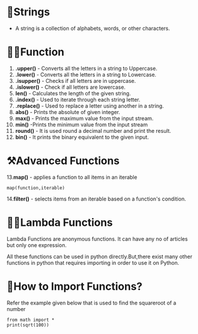 # 🧵Strings 
- A string is a collection of alphabets, words, or other characters.

# 👷🏿Function
  1. **.upper()** - Converts all the letters in a string to Uppercase.
  2. **.lower()** - Converts all the letters in a string to Lowercase.
  3. **.isupper()** - Checks if all letters are in uppercase.
  4. **.islower()** - Check if all letters are lowercase.
  5. **len()** - Calculates the length of the given string.
  6. **.index()** - Used to iterate through each string letter.
  7. **.replace()** - Used to replace a letter using another in a string.
  8. **abs()** - Prints the absolute of given integer.
  9. **max()** - Prints the maximum value from the input stream.
  10. **min()** -Prints the minimum value from the input stream
  11. **round()** - It is used round a decimal number and print the result.
  12. **bin()** - It prints the binary equivalent to the given input.

# ⚒️Advanced Functions
  13.**map()** -  applies a function to all items in an iterable
  ```
  map(function,iterable)
  ```
  14.**filter()** - selects items from an iterable based on a function's condition.

# 💪🏼Lambda Functions

  Lambda Functions are anonymous functions. It can have any no of articles but only one expression.

All these functions can be used in python directly.But,there exist many other functions in python that requires importing in order to  use it on Python.

# 📲How to Import Functions?<br>
Refer the example given below that is used to find the squareroot of a number<br>
```
from math import *
print(sqrt(100))
```
